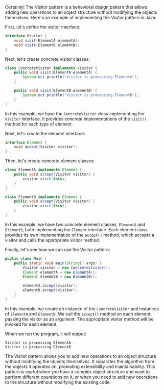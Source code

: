 Certainly! The Visitor pattern is a behavioral design pattern that allows adding new operations to an object structure without modifying the objects themselves. Here's an example of implementing the Visitor pattern in Java:

First, let's define the visitor interface:

```java
interface Visitor {
    void visit(ElementA elementA);
    void visit(ElementB elementB);
}
```

Next, let's create concrete visitor classes:

```java
class ConcreteVisitor implements Visitor {
    public void visit(ElementA elementA) {
        System.out.println("Visitor is processing ElementA");
    }

    public void visit(ElementB elementB) {
        System.out.println("Visitor is processing ElementB");
    }
}
```

In this example, we have the `ConcreteVisitor` class implementing the `Visitor` interface. It provides concrete implementations of the `visit()` method for each type of element.

Next, let's create the element interface:

```java
interface Element {
    void accept(Visitor visitor);
}
```

Then, let's create concrete element classes:

```java
class ElementA implements Element {
    public void accept(Visitor visitor) {
        visitor.visit(this);
    }
}

class ElementB implements Element {
    public void accept(Visitor visitor) {
        visitor.visit(this);
    }
}
```

In this example, we have two concrete element classes, `ElementA` and `ElementB`, both implementing the `Element` interface. Each element class provides its own implementation of the `accept()` method, which accepts a visitor and calls the appropriate visitor method.

Finally, let's see how we can use the Visitor pattern:

```java
public class Main {
    public static void main(String[] args) {
        Visitor visitor = new ConcreteVisitor();
        Element elementA = new ElementA();
        Element elementB = new ElementB();

        elementA.accept(visitor);
        elementB.accept(visitor);
    }
}
```

In this example, we create an instance of the `ConcreteVisitor` and instances of `ElementA` and `ElementB`. We call the `accept()` method on each element, passing the visitor as an argument. The appropriate visitor method will be invoked for each element.

When we run the program, it will output:

```
Visitor is processing ElementA
Visitor is processing ElementB
```

The Visitor pattern allows you to add new operations to an object structure without modifying the objects themselves. It separates the algorithm from the objects it operates on, promoting extensibility and maintainability. This pattern is useful when you have a complex object structure and want to perform different operations on it, or when you need to add new operations to the structure without modifying the existing code.